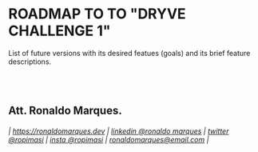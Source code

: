 # ROADMAP TO TO "DRYVE CHALLENGE 1"
List of future versions with its desired featues (goals) and its brief feature descriptions.  
  
&nbsp;  
&nbsp;  
  
<a name="author"></a>
## Att. Ronaldo Marques.
###### | https://ronaldomarques.dev | [linkedin @ronaldo marques](https://linkedin.com/in/ropimasi/) | [twitter @ropimasi](https://twitter.com/ropimasi/) | [insta @ropimasi](https://instagram.com/ropimasi/) | ronaldomarques@email.com |  
&nbsp;  
  
  